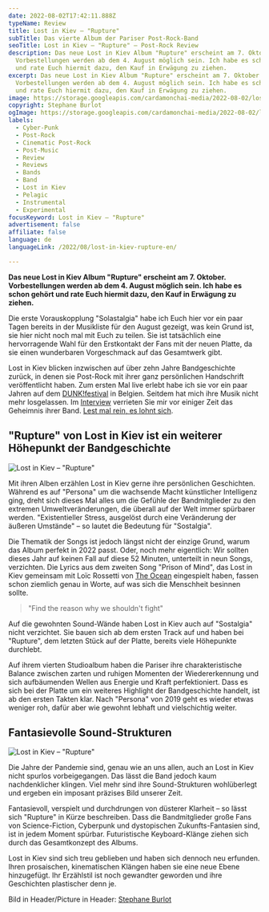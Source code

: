```yaml
---
date: 2022-08-02T17:42:11.888Z
typeName: Review
title: Lost in Kiev – "Rupture"
subTitle: Das vierte Album der Pariser Post-Rock-Band
seoTitle: Lost in Kiev – "Rupture" – Post-Rock Review
description: Das neue Lost in Kiev Album "Rupture" erscheint am 7. Oktober.
  Vorbestellungen werden ab dem 4. August möglich sein. Ich habe es schon gehört
  und rate Euch hiermit dazu, den Kauf in Erwägung zu ziehen.
excerpt: Das neue Lost in Kiev Album "Rupture" erscheint am 7. Oktober.
  Vorbestellungen werden ab dem 4. August möglich sein. Ich habe es schon gehört
  und rate Euch hiermit dazu, den Kauf in Erwägung zu ziehen.
image: https://storage.googleapis.com/cardamonchai-media/2022-08-02/lost-in-kiev-stephane-burlot-jpeg-imagine-282828_42454a_1440_958/640.webp
copyright: Stephane Burlot
ogImage: https://storage.googleapis.com/cardamonchai-media/2022-08-02/lost-in-kiev-rupture-picture-by-stephane-burlot-jpeg-imagine-282828_414449_1200_628/640.webp
labels:
  - Cyber-Punk
  - Post-Rock
  - Cinematic Post-Rock
  - Post-Music
  - Review
  - Reviews
  - Bands
  - Band
  - Lost in Kiev
  - Pelagic
  - Instrumental
  - Experimental
focusKeyword: Lost in Kiev – "Rupture"
advertisement: false
affiliate: false
language: de
languageLink: /2022/08/lost-in-kiev-rupture-en/

---
```


**Das neue Lost in Kiev Album "Rupture" erscheint am 7. Oktober. Vorbestellungen werden ab dem 4. August möglich sein. Ich habe es schon gehört und rate Euch hiermit dazu, den Kauf in Erwägung zu ziehen.**

Die erste Vorauskopplung "Solastalgia" habe ich Euch hier vor ein paar Tagen bereits in der Musikliste für den August gezeigt, was kein Grund ist, sie hier nicht noch mal mit Euch zu teilen. Sie ist tatsächlich eine hervorragende Wahl für den Erstkontakt der Fans mit der neuen Platte, da sie einen wunderbaren Vorgeschmack auf das Gesamtwerk gibt.

Lost in Kiev blicken inzwischen auf über zehn Jahre Bandgeschichte zurück, in denen sie Post-Rock mit ihrer ganz persönlichen Handschrift veröffentlicht haben. Zum ersten Mal live erlebt habe ich sie vor ein paar Jahren auf dem [DUNK!festival](/tag/dunk-festival) in Belgien. Seitdem hat mich ihre Musik nicht mehr losgelassen. Im [Interview](/2020/07/lost-in-kiev-interview/) verrieten Sie mir vor einiger Zeit das Geheimnis ihrer Band. [Lest mal rein, es lohnt sich](/2020/07/lost-in-kiev-interview/).

## "Rupture" von Lost in Kiev ist ein weiterer Höhepunkt der Bandgeschichte

![Lost in Kiev – "Rupture"](https://storage.googleapis.com/cardamonchai-media/2022-08-02/lost-in-kiev-rupture-jpeg-imagine-080808_4b4b4b_440_440/640.webp 'Lost in Kiev – "Rupture"')

Mit ihren Alben erzählen Lost in Kiev gerne ihre persönlichen Geschichten. Während es auf "Persona" um die wachsende Macht künstlicher Intelligenz ging, dreht sich dieses Mal alles um die Gefühle der Bandmitglieder zu den extremen Umweltveränderungen, die überall auf der Welt immer spürbarer werden. "Existentieller Stress, ausgelöst durch eine Veränderung der äußeren Umstände" – so lautet die Bedeutung für "Sostalgia".

Die Thematik der Songs ist jedoch längst nicht der einzige Grund, warum das Album perfekt in 2022 passt. Oder, noch mehr eigentlich: Wir sollten dieses Jahr auf keinen Fall auf diese 52 Minuten, unterteilt in neun Songs, verzichten. Die Lyrics aus dem zweiten Song "Prison of Mind", das Lost in Kiev gemeinsam mit Loïc Rossetti von [The Ocean](/2020/09/the-ocean-robin-staps-interview/) eingespielt haben, fassen schon ziemlich genau in Worte, auf was sich die Menschheit besinnen sollte.

> "Find the reason why we shouldn't fight"

Auf die gewohnten Sound-Wände haben Lost in Kiev auch auf "Sostalgia" nicht verzichtet. Sie bauen sich ab dem ersten Track auf und haben bei "Rupture", dem letzten Stück auf der Platte, bereits viele Höhepunkte durchlebt.

Auf ihrem vierten Studioalbum haben die Pariser ihre charakteristische Balance zwischen zarten und ruhigen Momenten der Wiedererkennung und sich aufbäumenden Wellen aus Energie und Kraft perfektioniert. Dass es sich bei der Platte um ein weiteres Highlight der Bandgeschichte handelt, ist ab den ersten Takten klar. Nach "Persona" von 2019 geht es wieder etwas weniger roh, dafür aber wie gewohnt lebhaft und vielschichtig weiter.

## Fantasievolle Sound-Strukturen

![Lost in Kiev – "Rupture"](https://storage.googleapis.com/cardamonchai-media/2022-08-02/lost-in-kiev-rupture-2-png-imagine-f8f8f8_b8b8b3_800_800/640.webp 'Lost in Kiev – "Rupture"')

Die Jahre der Pandemie sind, genau wie an uns allen, auch an Lost in Kiev nicht spurlos vorbeigegangen. Das lässt die Band jedoch kaum nachdenklicher klingen. Viel mehr sind ihre Sound-Strukturen wohlüberlegt und ergeben ein imposant präzises Bild unserer Zeit.

Fantasievoll, verspielt und durchdrungen von düsterer Klarheit – so lässt sich "Rupture" in Kürze beschreiben. Dass die Bandmitglieder große Fans von Science-Fiction, Cyberpunk und dystopischen Zukunfts-Fantasien sind, ist in jedem Moment spürbar. Futuristische Keyboard-Klänge ziehen sich durch das Gesamtkonzept des Albums.

Lost in Kiev sind sich treu geblieben und haben sich dennoch neu erfunden. Ihren prosaischen, kinematischen Klängen haben sie eine neue Ebene hinzugefügt. Ihr Erzählstil ist noch gewandter geworden und ihre Geschichten plastischer denn je.

<YouTube id="LbL7kZzlpcg" />

Bild in Header/Picture in Header: [Stephane Burlot](https://hanslucas.com/sburlot/photo)
